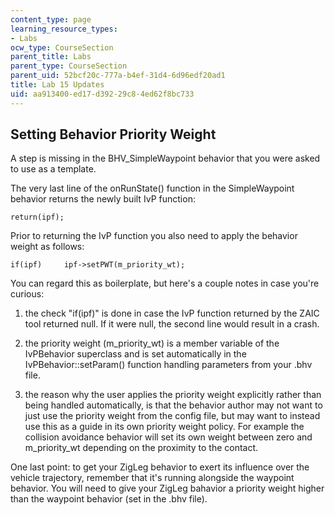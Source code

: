 ```yaml
---
content_type: page
learning_resource_types:
- Labs
ocw_type: CourseSection
parent_title: Labs
parent_type: CourseSection
parent_uid: 52bcf20c-777a-b4ef-31d4-6d96edf20ad1
title: Lab 15 Updates
uid: aa913400-ed17-d392-29c8-4ed62f8bc733
---
```


Setting Behavior Priority Weight
--------------------------------

A step is missing in the BHV\_SimpleWaypoint behavior that you were asked to use as a template.

The very last line of the onRunState() function in the SimpleWaypoint behavior returns the newly built IvP function:

```
return(ipf);
```

Prior to returning the IvP function you also need to apply the behavior weight as follows:

```
if(ipf)     ipf->setPWT(m_priority_wt);
```

You can regard this as boilerplate, but here's a couple notes in case you're curious:

1) the check "if(ipf)" is done in case the IvP function returned by the ZAIC tool returned null. If it were null, the second line would result in a crash.

2) the priority weight (m\_priority\_wt) is a member variable of the IvPBehavior superclass and is set automatically in the IvPBehavior::setParam() function handling parameters from your .bhv file.

3) the reason why the user applies the priority weight explicitly rather than being handled automatically, is that the behavior author may not want to just use the priority weight from the config file, but may want to instead use this as a guide in its own priority weight policy. For example the collision avoidance behavior will set its own weight between zero and m\_priority\_wt depending on the proximity to the contact.

One last point: to get your ZigLeg behavior to exert its influence over the vehicle trajectory, remember that it's running alongside the waypoint behavior. You will need to give your ZigLeg bahavior a priority weight higher than the waypoint behavior (set in the .bhv file).